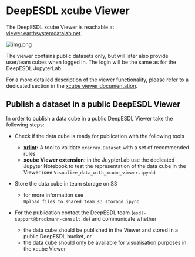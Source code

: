 # DeepESDL xcube Viewer

The DeepESDL xcube Viewer is reachable at [viewer.earthsystemdatalab.net](https://viewer.earthsystemdatalab.net).

![img.png](../img/xcube-viewer.png)

The viewer contains public datasets only, but will later also provide user/team 
cubes when logged in. The login will be the same as for the DeepESDL JupyterLab.

For a more detailed description of the viewer functionality, please refer to a dedicated section in the
[xcube viewer documentation](https://xcube-dev.github.io/xcube-viewer).



## Publish a dataset in a public DeepESDL Viewer

In order to publish a data cube in a public DeepESDL Viewer take the following steps:

* Check if the data cube is ready for publication with the following tools

     * **[xrlint](https://bcdev.github.io/xrlint/):** A tool to validate `xrarray.Dataset` with a set of recommended rules 
     * **xcube Viewer extension:** in the JuypterLab use the dedicated Jupyter Notebook to test the representation of
       the data cube in the Viewer (see `Visualize_data_with_xcube_viewer.ipynb`)

* Store the data cube in team storage on S3 
  
    * for more information see `Upload_files_to_shared_team_s3_storage.ipynb`

* For the publication contact the DeepESDL team (`esdl-support@brockmann-consult.de`) and communicate whether 

    * the data cube should be published in the Viewer and stored in a public DeepESDL bucket, or
    * the data cube should only be available for visualisation purposes in the xcube Viewer

